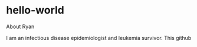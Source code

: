 # hello-world

About Ryan

I am an infectious disease epidemiologist and leukemia survivor. This github
